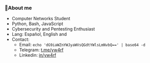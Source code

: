### 🌱About me
- Computer Networks Student
- Python, Bash, JavaScript
- Cybersecurity and Pentesting Enthusiast 
- Lang: Español, English and
- Contact:
  - Email: `echo 'dG9iaWZnYWJyaWVsQGdtYWlsLmNvbQ==' | base64 -d`
  - Telegram: [t.me/yw4rf](https://t.me/yw4rf)
  - Linkedin: [in/yw4rf](https://linkedin.com/yw4rf)

